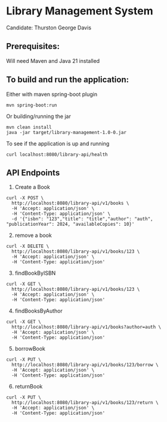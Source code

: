 Library Management System
======================
Candidate: Thurston George Davis
## Prerequisites: <br />
Will need Maven and Java 21 installed
## To build and run the application: <br />
Either with maven spring-boot plugin

```
mvn spring-boot:run
```
Or building/running the jar<br />
```
mvn clean install
java -jar target/library-management-1.0-0.jar
```
To see if the application is up and running
```
curl localhost:8080/library-api/health
```
## API Endpoints <br />
1. Create a Book 
```
curl -X POST \
  http://localhost:8080/library-api/v1/books \
  -H 'Accept: application/json' \
  -H 'Content-Type: application/json' \
  -d '{"isbn": "123","title": "title","author": "auth", "publicationYear": 2024, "availableCopies": 10}'
```
2. remove a book
```
curl -X DELETE \
  http://localhost:8080/library-api/v1/books/123 \
  -H 'Accept: application/json' \
  -H 'Content-Type: application/json'
```
3. findBookByISBN
```
curl -X GET \
  http://localhost:8080/library-api/v1/books/123 \
  -H 'Accept: application/json' \
  -H 'Content-Type: application/json'
```
4. findBooksByAuthor
```
curl -X GET \
  http://localhost:8080/library-api/v1/books?author=auth \
  -H 'Accept: application/json' \
  -H 'Content-Type: application/json'
```
5. borrowBook
```
curl -X PUT \
  http://localhost:8080/library-api/v1/books/123/borrow \
  -H 'Accept: application/json' \
  -H 'Content-Type: application/json'
```
6. returnBook
```
curl -X PUT \
  http://localhost:8080/library-api/v1/books/123/return \
  -H 'Accept: application/json' \
  -H 'Content-Type: application/json'
```
